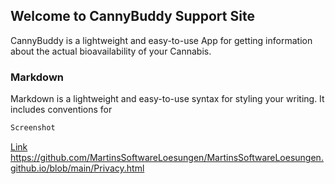 ## Welcome to CannyBuddy Support Site

CannyBuddy is a lightweight and easy-to-use App for getting information about the actual bioavailability of your Cannabis.

### Markdown

Markdown is a lightweight and easy-to-use syntax for styling your writing. It includes conventions for

```markdown
Screenshot
```
[Link](https://github.com/MartinsSoftwareLoesungen/MartinsSoftwareLoesungen.github.io/blob/main/Disclaimer.html)
https://github.com/MartinsSoftwareLoesungen/MartinsSoftwareLoesungen.github.io/blob/main/Privacy.html

